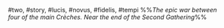 #two, #story, #lucis, #novus, #fidelis, #tempi
%%*The epic war between four of the main Crèches. Near the end of the Second Gathering*%%